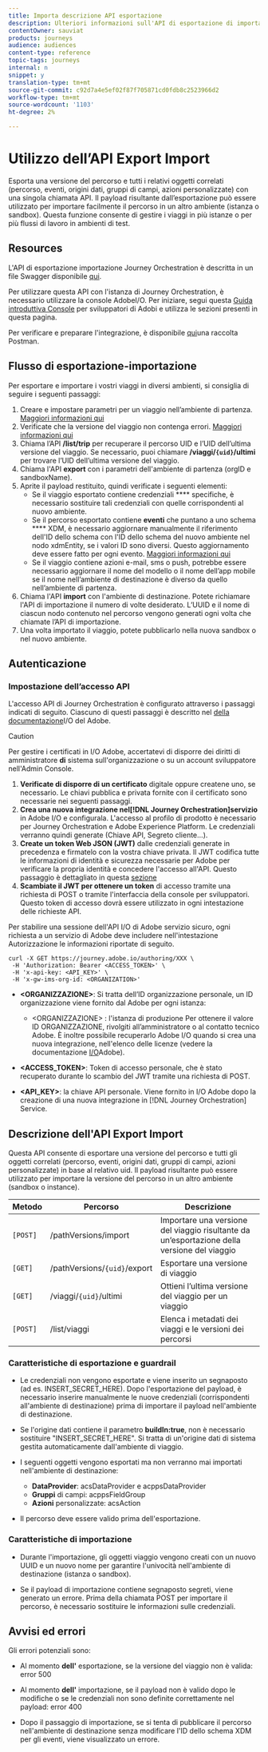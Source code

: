```yaml
---
title: Importa descrizione API esportazione
description: Ulteriori informazioni sull'API di esportazione di importazione.
contentOwner: sauviat
products: journeys
audience: audiences
content-type: reference
topic-tags: journeys
internal: n
snippet: y
translation-type: tm+mt
source-git-commit: c92d7a4e5ef02f87f705871cd0fdb8c2523966d2
workflow-type: tm+mt
source-wordcount: '1103'
ht-degree: 2%

---
```



# Utilizzo dell’API Export Import

Esporta una versione del percorso e tutti i relativi oggetti correlati (percorso, eventi, origini dati, gruppi di campi, azioni personalizzate) con una singola chiamata API. Il payload risultante dall’esportazione può essere utilizzato per importare facilmente il percorso in un altro ambiente (istanza o sandbox).
Questa funzione consente di gestire i viaggi in più istanze o per più flussi di lavoro in ambienti di test.


## Resources

L&#39;API di esportazione importazione Journey Orchestration è descritta in un file Swagger disponibile [qui](https://adobedocs.github.io/JourneyAPI/docs/).

Per utilizzare questa API con l&#39;istanza di Journey Orchestration, è necessario utilizzare la console AdobeI/O. Per iniziare, segui questa [Guida introduttiva  Console](https://www.adobe.io/apis/experienceplatform/console/docs.html#!AdobeDocs/adobeio-console/master/getting-started.md) per sviluppatori di Adobi e utilizza le sezioni presenti in questa pagina.

Per verificare e preparare l&#39;integrazione, è disponibile [qui](https://raw.githubusercontent.com/AdobeDocs/JourneyAPI/master/postman-collections/Journey-Orchestration_Export-import-API_postman-collection.json)una raccolta Postman.


## Flusso di esportazione-importazione

Per esportare e importare i vostri viaggi in diversi ambienti, si consiglia di seguire i seguenti passaggi:

1. Creare e impostare parametri per un viaggio nell’ambiente di partenza. [Maggiori informazioni qui](https://docs.adobe.com/content/help/it-IT/journeys/using/building-journeys/about-journey-building/journey.html)
1. Verificate che la versione del viaggio non contenga errori. [Maggiori informazioni qui](https://docs.adobe.com/content/help/en/journeys/using/building-journeys/testing-the-journey.html)
1. Chiama l’API **/list/trip** per recuperare il percorso UID e l’UID dell’ultima versione del viaggio. Se necessario, puoi chiamare **/viaggi/`{uid}`/ultimi** per trovare l’UID dell’ultima versione del viaggio.
1. Chiama l&#39;API **export** con i parametri dell&#39;ambiente di partenza (orgID e sandboxName).
1. Aprite il payload restituito, quindi verificate i seguenti elementi:
   * Se il viaggio esportato contiene credenziali **** specifiche, è necessario sostituire tali credenziali con quelle corrispondenti al nuovo ambiente.
   * Se il percorso esportato contiene **eventi** che puntano a uno schema **** XDM, è necessario aggiornare manualmente il riferimento dell&#39;ID dello schema con l&#39;ID dello schema del nuovo ambiente nel nodo xdmEntity, se i valori ID sono diversi. Questo aggiornamento deve essere fatto per ogni evento. [Maggiori informazioni qui](https://docs.adobe.com/content/help/en/journeys/using/events-journeys/experience-event-schema.html)
   * Se il viaggio contiene azioni e-mail, sms o push, potrebbe essere necessario aggiornare il nome del modello o il nome dell’app mobile se il nome nell’ambiente di destinazione è diverso da quello nell’ambiente di partenza.
1. Chiama l&#39;API **import** con l&#39;ambiente di destinazione. Potete richiamare l&#39;API di importazione il numero di volte desiderato. L’UUID e il nome di ciascun nodo contenuto nel percorso vengono generati ogni volta che chiamate l’API di importazione.
1. Una volta importato il viaggio, potete pubblicarlo nella nuova sandbox o nel nuovo ambiente.


## Autenticazione

### Impostazione dell’accesso API

L&#39;accesso API di Journey Orchestration è configurato attraverso i passaggi indicati di seguito. Ciascuno di questi passaggi è descritto nel [della documentazione](https://www.adobe.io/authentication/auth-methods.html#!AdobeDocs/adobeio-auth/master/AuthenticationOverview/ServiceAccountIntegration.md)I/O del Adobe.

>[!CAUTION]
>
>Per gestire i certificati in  I/O Adobe, accertatevi di disporre dei diritti di amministratore <b>di</b> sistema sull&#39;organizzazione o su un account [](https://helpx.adobe.com/enterprise/using/manage-developers.html) sviluppatore nell&#39;Admin Console.

1. **Verificate di disporre di un certificato** digitale oppure createne uno, se necessario. Le chiavi pubblica e privata fornite con il certificato sono necessarie nei seguenti passaggi.
1. **Crea una nuova integrazione nel[!DNL Journey Orchestration]servizio** in  Adobe I/O e configurala. L&#39;accesso al profilo di prodotto è necessario per Journey Orchestration e Adobe Experience Platform. Le credenziali verranno quindi generate (Chiave API, Segreto cliente...).
1. **Create un token Web JSON (JWT)** dalle credenziali generate in precedenza e firmatelo con la vostra chiave privata. Il JWT codifica tutte le informazioni di identità e sicurezza necessarie per  Adobe per verificare la propria identità e concedere l&#39;accesso all&#39;API. Questo passaggio è dettagliato in questa [sezione](https://www.adobe.io/authentication/auth-methods.html#!AdobeDocs/adobeio-auth/master/JWT/JWT.md)
1. **Scambiate il JWT per ottenere un token** di accesso tramite una richiesta di POST o tramite l&#39;interfaccia della console per sviluppatori. Questo token di accesso dovrà essere utilizzato in ogni intestazione delle richieste API.

Per stabilire una sessione dell&#39;API I/O di Adobe  servizio sicuro, ogni richiesta a un servizio di Adobe  deve includere nell&#39;intestazione Autorizzazione le informazioni riportate di seguito.

```
curl -X GET https://journey.adobe.io/authoring/XXX \
 -H 'Authorization: Bearer <ACCESS_TOKEN>' \
 -H 'x-api-key: <API_KEY>' \
 -H 'x-gw-ims-org-id: <ORGANIZATION>'
```

* **&lt;ORGANIZZAZIONE>**: Si tratta dell’ID organizzazione personale, un ID organizzazione viene fornito dal Adobe  per ogni istanza:

   * &lt;ORGANIZZAZIONE> : l&#39;istanza di produzione
   Per ottenere il valore ID ORGANIZZAZIONE, rivolgiti all’amministratore o al contatto tecnico  Adobe. È inoltre possibile recuperarlo  Adobe I/O quando si crea una nuova integrazione, nell&#39;elenco delle licenze (vedere la documentazione [I/O](https://www.adobe.io/authentication.html)Adobe).

* **&lt;ACCESS_TOKEN>**: Token di accesso personale, che è stato recuperato durante lo scambio del JWT tramite una richiesta di POST.

* **&lt;API_KEY>**: la chiave API personale. Viene fornito in  I/O Adobe dopo la creazione di una nuova integrazione in [!DNL Journey Orchestration] Service.



## Descrizione dell&#39;API Export Import

Questa API consente di esportare una versione del percorso e tutti gli oggetti correlati (percorso, eventi, origini dati, gruppi di campi, azioni personalizzate) in base al relativo uid.
Il payload risultante può essere utilizzato per importare la versione del percorso in un altro ambiente (sandbox o instance).

| Metodo | Percorso | Descrizione |
|---|---|---|
| `[POST]` | /pathVersions/import | Importare una versione del viaggio risultante da un’esportazione della versione del viaggio |
| `[GET]` | /pathVersions/`{uid}`/export | Esportare una versione di viaggio |
| `[GET]` | /viaggi/`{uid}`/ultimi | Ottieni l’ultima versione del viaggio per un viaggio |
| `[POST]` | /list/viaggi | Elenca i metadati dei viaggi e le versioni dei percorsi |


### Caratteristiche di esportazione e guardrail

* Le credenziali non vengono esportate e viene inserito un segnaposto (ad es. INSERT_SECRET_HERE).
Dopo l&#39;esportazione del payload, è necessario inserire manualmente le nuove credenziali (corrispondenti all&#39;ambiente di destinazione) prima di importare il payload nell&#39;ambiente di destinazione.

* Se l&#39;origine dati contiene il parametro **buildIn:true**, non è necessario sostituire &quot;INSERT_SECRET_HERE&quot;. Si tratta di un&#39;origine dati di sistema gestita automaticamente dall&#39;ambiente di viaggio.

* I seguenti oggetti vengono esportati ma non verranno mai importati nell&#39;ambiente di destinazione:
   * **DataProvider**:  acsDataProvider e acppsDataProvider
   * **Gruppi** di campi: acppsFieldGroup
   * **Azioni** personalizzate: acsAction

* Il percorso deve essere valido prima dell&#39;esportazione.

### Caratteristiche di importazione

* Durante l&#39;importazione, gli oggetti viaggio vengono creati con un nuovo UUID e un nuovo nome per garantire l&#39;univocità nell&#39;ambiente di destinazione (istanza o sandbox).

* Se il payload di importazione contiene segnaposto segreti, viene generato un errore. Prima della chiamata POST per importare il percorso, è necessario sostituire le informazioni sulle credenziali.

## Avvisi ed errori

Gli errori potenziali sono:

* Al momento **dell&#39;** esportazione, se la versione del viaggio non è valida: error 500

* Al momento **dell&#39;** importazione, se il payload non è valido dopo le modifiche o se le credenziali non sono definite correttamente nel payload: error 400

* Dopo il passaggio di importazione, se si tenta di pubblicare il percorso nell&#39;ambiente di destinazione senza modificare l&#39;ID dello schema XDM per gli eventi, viene visualizzato un errore.

